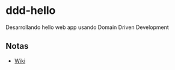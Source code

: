 # ddd-hello
Desarrollando hello web app usando Domain Driven Development

## Notas
- [Wiki](https://github.com/akobashikawa/ddd-hello/wiki)
